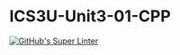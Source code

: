 # ICS3U-Unit3-01-CPP
[![GitHub's Super Linter](https://github.com/Yiyun-Qin/ICS3U-Unit3-01-CPP/workflows/GitHub's%20Super%20Linter/badge.svg)](https://github.com/Yiyun-Qin/ICS3U-Unit3-01-CPP/actions)

